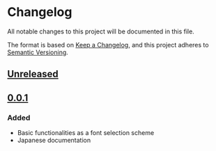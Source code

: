 # Changelog
All notable changes to this project will be documented in this file.

The format is based on [Keep a Changelog](https://keepachangelog.com/en/1.0.0/),
and this project adheres to [Semantic Versioning](https://semver.org/spec/v2.0.0.html).

## [Unreleased]

## [0.0.1]
### Added
- Basic functionalities as a font selection scheme
- Japanese documentation

[Unreleased]: https://github.com/na4zagin3/satysfi-fss/compare/v0.0.1...HEAD
[0.0.1]: https://github.com/na4zagin3/satysfi-fss/tag/v0.0.1

